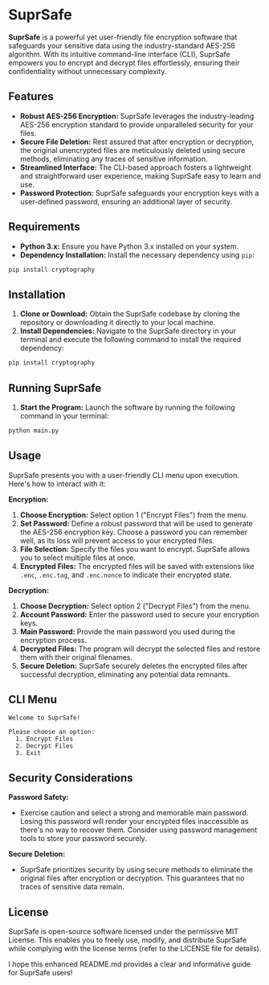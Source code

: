 # **SuprSafe**

**SuprSafe** is a powerful yet user-friendly file encryption software that safeguards your sensitive data using the industry-standard AES-256 algorithm. With its intuitive command-line interface (CLI), SuprSafe empowers you to encrypt and decrypt files effortlessly, ensuring their confidentiality without unnecessary complexity.

## Features

- **Robust AES-256 Encryption:** SuprSafe leverages the industry-leading AES-256 encryption standard to provide unparalleled security for your files.
- **Secure File Deletion:** Rest assured that after encryption or decryption, the original unencrypted files are meticulously deleted using secure methods, eliminating any traces of sensitive information.
- **Streamlined Interface:** The CLI-based approach fosters a lightweight and straightforward user experience, making SuprSafe easy to learn and use.
- **Password Protection:** SuprSafe safeguards your encryption keys with a user-defined password, ensuring an additional layer of security.

## Requirements

- **Python 3.x:** Ensure you have Python 3.x installed on your system.
- **Dependency Installation:** Install the necessary dependency using `pip`:

```bash
pip install cryptography
```

## Installation

1. **Clone or Download:** Obtain the SuprSafe codebase by cloning the repository or downloading it directly to your local machine.
2. **Install Dependencies:** Navigate to the SuprSafe directory in your terminal and execute the following command to install the required dependency:

```bash
pip install cryptography
```

## Running SuprSafe

1. **Start the Program:** Launch the software by running the following command in your terminal:

```bash
python main.py
```

## Usage

SuprSafe presents you with a user-friendly CLI menu upon execution. Here's how to interact with it:

**Encryption:**

1. **Choose Encryption:** Select option 1 ("Encrypt Files") from the menu.
2. **Set Password:** Define a robust password that will be used to generate the AES-256 encryption key. Choose a password you can remember well, as its loss will prevent access to your encrypted files.
3. **File Selection:** Specify the files you want to encrypt. SuprSafe allows you to select multiple files at once.
4. **Encrypted Files:** The encrypted files will be saved with extensions like `.enc`, `.enc.tag`, and `.enc.nonce` to indicate their encrypted state.

**Decryption:**

1. **Choose Decryption:** Select option 2 ("Decrypt Files") from the menu.
2. **Account Password:** Enter the password used to secure your encryption keys.
3. **Main Password:** Provide the main password you used during the encryption process.
4. **Decrypted Files:** The program will decrypt the selected files and restore them with their original filenames.
5. **Secure Deletion:** SuprSafe securely deletes the encrypted files after successful decryption, eliminating any potential data remnants.

## CLI Menu

```text
Welcome to SuprSafe!

Please choose an option:
  1. Encrypt Files
  2. Decrypt Files
  3. Exit
```

## Security Considerations

**Password Safety:**

- Exercise caution and select a strong and memorable main password. Losing this password will render your encrypted files inaccessible as there's no way to recover them. Consider using password management tools to store your password securely.

**Secure Deletion:**

- SuprSafe prioritizes security by using secure methods to eliminate the original files after encryption or decryption. This guarantees that no traces of sensitive data remain.

## License

SuprSafe is open-source software licensed under the permissive MIT License. This enables you to freely use, modify, and distribute SuprSafe while complying with the license terms (refer to the LICENSE file for details).

I hope this enhanced README.md provides a clear and informative guide for SuprSafe users!
